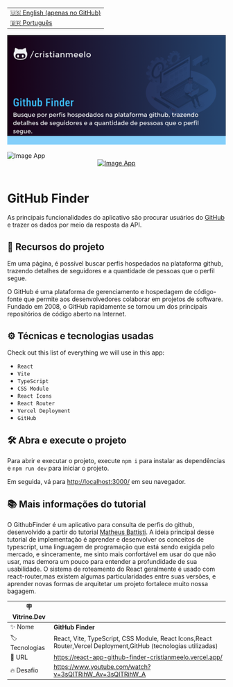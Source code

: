 <table align="right">
  <tr>
    <td>
      <a href="README-EN.md">🇺🇸 English (apenas no GitHub)</a>
    </td>
  </tr>
  <tr>
    <td>
      <a href="README.md">🇧🇷 Português</a>
    </td>
  </tr>
</table>

![](https://github.com/cristianmeelo/react-app-github-finder/blob/main/thumbnail.png?raw=true#vitrinedev)

<img src="mockup.gif" alt="Image App" >
<div align="center">
<a href="https://react-app-github-finder-cristianmeelo.vercel.app/">
  <img src="https://img.shields.io/badge/-CONFIRA%20AQUI-red" alt="Image App" >
</a>
</div>

<br/>

# GitHub Finder

As principais funcionalidades do aplicativo são procurar usuários do [GitHub](https://github.com/) e trazer os dados por meio da resposta da API.

## 🔨 Recursos do projeto

Em uma página, é possível buscar perfis hospedados na plataforma github, trazendo detalhes de seguidores e a quantidade de pessoas que o perfil segue.

O GitHub é uma plataforma de gerenciamento e hospedagem de código-fonte que permite aos desenvolvedores colaborar em projetos de software. Fundado em 2008, o GitHub rapidamente se tornou um dos principais repositórios de código aberto na Internet.

## ⚙️ Técnicas e tecnologias usadas

Check out this list of everything we will use in this app:

- `React`
- `Vite`
- `TypeScript`
- `CSS Module`
- `React Icons`
- `React Router`
- `Vercel Deployment`
- `GitHub`

## 🛠️ Abra e execute o projeto

Para abrir e executar o projeto, execute `npm i` para instalar as dependências e `npm run dev` para iniciar o projeto.

Em seguida, vá para <a href="http://localhost:3000/">http://localhost:3000/</a> em seu navegador.

## 📚 Mais informações do tutorial

O GithubFinder é um aplicativo para consulta de perfis do github, desenvolvido a partir do tutorial [Matheus Battisti](https://www.youtube.com/@MatheusBattisti). A ideia principal desse tutorial de implementação é aprender e desenvolver os conceitos de typescript, uma linguagem de programação que está sendo exigida pelo mercado, e sinceramente, me sinto mais confortável em usar do que não usar, mas demora um pouco para entender a profundidade de sua usabilidade. O sistema de roteamento do React geralmente é usado com react-router,mas existem algumas particularidades entre suas versões, e aprender novas formas de arquitetar um projeto fortalece muito nossa bagagem.

| :placard: Vitrine.Dev |                                                                                                                 |
| --------------------- | --------------------------------------------------------------------------------------------------------------- |
| :sparkles: Nome       | **GitHub Finder**                                                                                               |
| :label: Tecnologias   | React, Vite, TypeScript, CSS Module, React Icons,React Router,Vercel Deployment,GitHub (tecnologias utilizadas) |
| :rocket: URL          | https://react-app-github-finder-cristianmeelo.vercel.app/                                                       |
| :fire: Desafio        | https://www.youtube.com/watch?v=3sQITRihW_Av=3sQITRihW_A                                                        |
